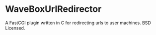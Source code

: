 WaveBoxUrlRedirector
====================

A FastCGI plugin written in C for redirecting urls to user machines. BSD Licensed.